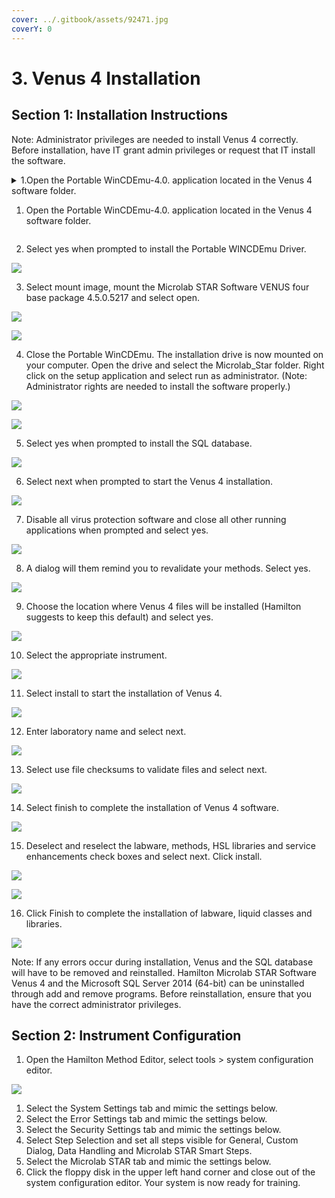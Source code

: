 ```yaml
---
cover: ../.gitbook/assets/92471.jpg
coverY: 0
---
```


# 3. Venus 4 Installation

## Section 1: Installation Instructions

Note: Administrator privileges are needed to install Venus 4 correctly. Before installation, have IT grant admin privileges or request that IT install the software.

<details>

<summary>1.Open the Portable WinCDEmu-4.0. application located in the Venus 4 software folder.</summary>

<img src="../.gitbook/assets/1 (1).png" alt="" data-size="original">

</details>

1. Open the Portable WinCDEmu-4.0. application located in the Venus 4 software folder.

<figure><img src="../.gitbook/assets/1 (1).png" alt=""><figcaption></figcaption></figure>

2. Select yes when prompted to install the Portable WINCDEmu Driver.

![](<../.gitbook/assets/2 (1).png>)

3. Select mount image, mount the Microlab STAR Software VENUS four base package 4.5.0.5217 and select open.

![](<../.gitbook/assets/3 (2).png>)

![](<../.gitbook/assets/4 (2).png>)

4. Close the Portable WinCDEmu. The installation drive is now mounted on your computer. Open the drive and select the Microlab\_Star folder. Right click on the setup application and select run as administrator. (Note: Administrator rights are needed to install the software properly.)

![](<../.gitbook/assets/5 (2).png>)

![](<../.gitbook/assets/6 (2).png>)

5. Select yes when prompted to install the SQL database.

![](<../.gitbook/assets/7 (2).png>)

6. Select next when prompted to start the Venus 4 installation.

![](<../.gitbook/assets/8 (2).png>)

7. Disable all virus protection software and close all other running applications when prompted and select yes.

![](<../.gitbook/assets/9 (2).png>)

8. A dialog will them remind you to revalidate your methods. Select yes.

![](<../.gitbook/assets/10 (2).png>)

9. Choose the location where Venus 4 files will be installed (Hamilton suggests to keep this default) and select yes.

![](<../.gitbook/assets/11 (1).png>)

10. Select the appropriate instrument.

![](<../.gitbook/assets/12 (1).png>)

11. Select install to start the installation of Venus 4.

![](<../.gitbook/assets/13 (1).png>)

12. Enter laboratory name and select next.

![](../.gitbook/assets/14.png)

13. Select use file checksums to validate files and select next.

![](../.gitbook/assets/15.png)

14. Select finish to complete the installation of Venus 4 software.

![](<../.gitbook/assets/16 (1).png>)

15. Deselect and reselect the labware, methods, HSL libraries and service enhancements check boxes and select next. Click install.

![](../.gitbook/assets/17.png)

![](../.gitbook/assets/18.png)

16. Click Finish to complete the installation of labware, liquid classes and libraries.

![](../.gitbook/assets/19.png)

Note: If any errors occur during installation, Venus and the SQL database will have to be removed and reinstalled. Hamilton Microlab STAR Software Venus 4 and the Microsoft SQL Server 2014 (64-bit) can be uninstalled through add and remove programs. Before reinstallation, ensure that you have the correct administrator privileges.

## Section 2: Instrument Configuration

1. Open the Hamilton Method Editor, select tools > system configuration editor.

![](<../.gitbook/assets/20 (1).png>)

1. Select the System Settings tab and mimic the settings below.
2. Select the Error Settings tab and mimic the settings below.
3. Select the Security Settings tab and mimic the settings below.
4. Select Step Selection and set all steps visible for General, Custom Dialog, Data Handling and Microlab STAR Smart Steps.
5. Select the Microlab STAR tab and mimic the settings below.
6. Click the floppy disk in the upper left hand corner and close out of the system configuration editor. Your system is now ready for training.
